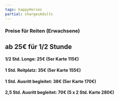 ```yaml
---
tags: happyHorses
partial: chargesAdults
---
```


### Preise für Reiten (Erwachsene)

## ab 25€ für 1/2 Stunde

#### 1/2 Std. Longe: 25€ (5er Karte 115€)

#### 1 Std. Reitplatz: 35€ (5er Karte 155€)

#### 1 Std. Ausritt begleitet: 38€ (5er Karte 170€)

#### 2,5 Std. Ausritt begleitet: 70€ (5 x 2 Std. Karte 280€)

